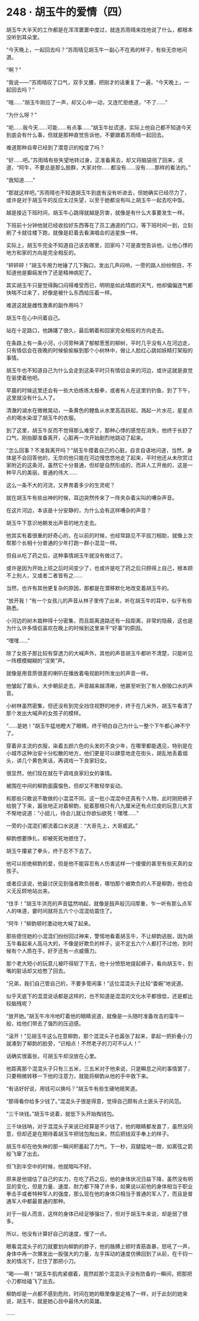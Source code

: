 # 248 · 胡玉牛的爱情（四）

胡玉牛大半天的工作都是在浑浑噩噩中度过，就连苏雨晴来找他说了什么，都根本没听到耳朵里。

“今天晚上，一起回去吗？”苏雨晴见胡玉牛一副心不在焉的样子，有些无奈地问道。

“啊？”

“我说——”苏雨晴叹了口气，双手叉腰，把刚才的话重复了一遍，“今天晚上，一起回去吗？”

“哦……”胡玉牛刚应了一声，却又心中一动，又连忙拒绝道，“不了……”

“为什么呀？”

“呃……我今天……可能……有点事……”胡玉牛扯谎道，实际上他自己都不知道今天到底会有什么事，但就是那种直觉告诉他，不要跟着苏雨晴一起回去。

难道那种自卑已经到了潜意识的程度了吗？

“好……吧。”苏雨晴有些失望地转过身，正准备离去，却又将脑袋扭了回来，说道，“阿牛，不要总是那么脱群，大家对你……都没有……没有……那样的看法的。”

“我知道……”

“那就这样吧。”苏雨晴也不知道胡玉牛到底有没有听进去，但她确实已经尽力了，或许是对于胡玉牛的反应太过失望，以至于她都没有叫上胡玉牛一起去吃中饭。

越是接近下班时间，胡玉牛心跳得就越是厉害，就像是有什么大事要发生一样。

下班前十分钟他就已经收拾好东西等在了员工通道的门口，等下班时间一到，立刻刷了卡就往楼下跑，就像是赶着去看演唱会的追星族一样。

实际上，胡玉牛完全不知道自己该去哪里，回家吗？可是直觉告诉他，让他心悸的地方和家的方向是完全相反的。

“砰砰砰！”胡玉牛用力地锤了几下胸口，发出几声闷响，一旁的路人纷纷侧目，不知道他是癫痫发作了还是精神病犯了。

其实胡玉牛只是觉得胸口闷得难受而已，明明是如此晴朗的天气，他却偏偏连气都快喘不过来了，好像是被什么东西给压着一样。

难道这就是雌性激素的副作用吗？

胡玉牛在心中问着自己。

站在十足路口，他踌躇了很久，最后朝着和回家完全相反的方向走去。

在条路上有一条小河，小河旁种满了郁郁葱葱的柳树，平时几乎没有人在河边走，只有情侣会在夜晚的时候偷偷躲到那个小树林中，做让人脸红心跳如妖精打架般的事情。

胡玉牛也不知道自己为什么会走到这条平时只有情侣会来的河边，或许这就是直觉在驱使着他吧。

早晨的时候这里还会有一些大伯练练太极拳，或者有人在这里钓钓鱼，到了下午，这里就没有什么人了。

清澈的湖水在微微晃动，一条黄色的鲤鱼从水里高高跃起，溅起一片水花，星星点点的喝水染湿了胡玉牛的衣服。

到了这里，胡玉牛反而不觉得那么难受了，那种心悸的感觉在消失，他终于长舒了口气，刚抬脚准备离开，心脏再一次开始剧烈地跳动了起来。

“怎么回事？不准我离开吗？”胡玉牛摸着自己的心脏，自言自语地问道，当然，身体是不会回答他的，无奈的他只能在河边慢悠悠地走了起来，平时他还从未欣赏过家附近的这条河，虽然它十分普通，但却是自然形成的，而非人工开凿的，这是一种平凡的美丽，普通的伟大……

这么一条不大的河流，又养育着多少的生灵呢？

就在胡玉牛有些出神的时候，耳边突然传来了一阵夹杂着尖叫的嘈杂声音。

在这片河边，本该是十分安静的，为什么会有这样嘈杂的声音？

胡玉牛下意识地朝发出声音的地方走去。

他其实有着很重的好奇心的，在以前的时候，也经常路见不平拔刀相助，就像上次帮那个长相十分普通的少年打跑一群小混混一样。

但自从吃了药之后，这种事情胡玉牛就没有做过了。

或许是因为开始上班之后时间变少了，也或许是吃了药之后只顾得上自己，根本顾不上别人，又或者二者皆有之……

当然，也许有其他更复杂的原因，那都是在潜移默化地改变着胡玉牛的。

“放开我！”有一个女孩儿的声音从林子里传了出来，听在胡玉牛的耳中，似乎有些熟悉。

小河边的树木栽种得十分密集，而且距离道路还有一段距离，非常的隐蔽，这也是为什么许多情侣喜欢在晚上的时候到这里来干“好事”的原因。

“嘿嘿……”

除了女孩子那比较有穿透力的大喊声外，其他的声音胡玉牛都听不清楚，只能听见一阵模模糊糊的“淫笑”声。

就像是用音质很差的喇叭在播放着电视剧时所发出的声音一样。

他皱起了眉头，大步朝前走去，声音越来越清晰，他甚至听到了有人倒吸口水的声音。

小树林虽然密集，但还没有到完全挡住视野的地步，终于在几米外，胡玉牛看清了那个发出大喊声的女孩子的模样。

“……是她！”胡玉牛猛地瞪大了眼睛，终于明白自己为什么一整个下午都心神不宁了。

穿着非主流的衣服，染着五颜六色的头发的不良少年，在哪里都能遇见，特别是在小城市这种治安十分松散的地方，他们更是可以肆意地走在街头，胡乱地丢着烟头，讲几个黄色笑话，再调戏一下良家妇女。

很显然，他们现在就在干调戏良家妇女的事情。

被围在中间的柳韵面露愠色，但却又不敢轻举妄动。

和那些只敢说不敢做的小混混不同，这一批小混混中还真有个人物，此时刚把裤子给脱了下来，嚣张地正对着柳韵，挺着那根只有八九厘米还有点烂皮的玩意儿大言不惭地说道：“小妞儿，待会儿就让你欲仙欲死！嘿嘿……”

一旁的小混混们都流着口水说道：“大哥先上，大哥威武。”

柳韵想要挣扎，却被死死地摁住了。

胡玉牛攥紧了拳头，终于忍不下去了。

他可以拒绝柳韵的爱，但是他不能容忍有人伤害这样一个傻傻的甚至有些天真的女孩子。

或者应该说，他最讨厌见到强者欺负弱者，哪怕那个被欺负的人不是柳韵，他也会义无反顾地站出来。

“住手！”胡玉牛洪亮的声音猛然响起，就像是鼓声般沉闷厚重，乍一听有那么点军人的味道，霎时间就将五六个小混混给震住了。

“阿牛！”柳韵顿时激动地大喊了起来。

那些摁住她的小混混们纷纷回过神来，警惕地看着胡玉牛，不让柳韵逃脱，因为胡玉牛看起来人高马大的，不像是好欺负的样子，说不定五六个人都打不过他，到时候有个人质在手，好歹还有一点威慑力。

那个老大短小的玩意儿被吓得软了下去，他十分愤怒地提起裤子，看向胡玉牛，到嘴的脏话却又给憋了回去。

“兄弟，我们自己管自己的，不要多管闲事！”这位混混头子比较“委婉”地说道。

似乎天底下的混混说话都是这样的，也不知道是混混的文化水平都很低，还是都比较脑残呢？

“放开她。”胡玉牛冷冷地盯着他的眼睛说道，就像是一头随时准备攻击的蛮牛一般，给他们带去了强烈的压迫感。

“滚开！”见胡玉牛这么在意柳韵，那个混混头子也嚣张了起来，拿起一把折叠小刀就凑到了柳韵的脸旁，“识相点！不然老子的刀可不认人！”

话确实很嚣张，可胡玉牛却没放在心里。

他距离那个混混头子只有三五米，三五米对于他来说，只是瞬息之间的事情罢了，只要稍微转移一下他的注意力，就能将柳韵从他的手中救下来。

“有话好好说，用钱可以换吗？”胡玉牛有些生硬地赔笑道。

“那得看你给多少钱了。”混混头子很是得意，觉得自己颇有点土匪头子的风范。

“三千块钱。”胡玉牛说着，就低下头开始掏钱包。

三千块钱呐，对于混混头子来说已经算是不少钱了，他的眼睛都发直了，虽然没同意，但却还是在期待着胡玉牛把钱包掏出来，然后把钱双手奉上的样子。

胡玉牛却在他失神的那一瞬间积蓄起了力气，下一秒，双腿猛地一蹬，如离弦之箭般飞窜了出去。

但飞到半空中的时候，他就暗叫不好。

原来是他错估了自己的实力，在吃了药之后，他的身体状况日益下降，虽然没有明显的变化，但是力量、速度、耐力都下降了许多，如果说以前他的身体相当于职业拳击手或者特种军人的强度，那么现在他的身体只相当于普通的军人了，而且是普通军人中都最普通的那种。

对于一般人而言，这样的身体已经足够强壮了，但对于胡玉牛来说，却是弱了很多。

所以，他没有计算好自己的速度，慢了一点。

眼看混混头子的刀就要划向柳韵的脖子，他的胳膊上顿时青筋直暴，怒吼了一声，身体中再一次爆发出一股强大的力量，左手挥动的速度仿佛回到了从前，在千钧一发的情况下，拦住了那把小刀。

“喝——啊！”胡玉牛肌肉紧绷着，竟然趁那个混混头子没有防备的一瞬间，把那把小刀都给磕飞了出去。

柳韵却是一点都不感到危险，时间在她的眼里像是定格了一样，对于此刻的她来说，胡玉牛，就是她心目中最伟大的英雄。

……
